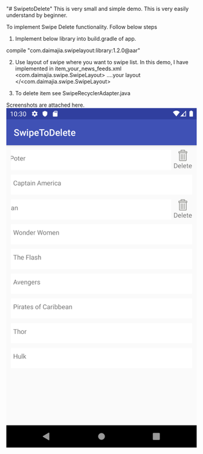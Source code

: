 "# SwipetoDelete" 
This is very small and simple demo. This is very easily understand by beginner.

To implement Swipe Delete functionality. Follow below steps
1) Implement below library into build.gradle of app.

compile "com.daimajia.swipelayout:library:1.2.0@aar"

2) Use layout of swipe where you want to swipe list.
In this demo, I have implemented in item_your_news_feeds.xml
<com.daimajia.swipe.SwipeLayout>
....your layout
</<com.daimajia.swipe.SwipeLayout>

3) To delete item see SwipeRecyclerAdapter.java

Screenshots are attached here.
![Alt text](/screenshot/Screenshot_1571158816.png?raw=true "Optional Title")
